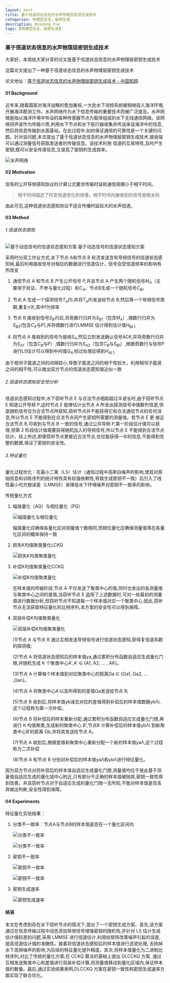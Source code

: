 ```yaml
---
layout: post
title: 基于信道状态信息的水声物理层密钥生成技术
categories: 物理层安全，秘钥生成
description: Ruidong Xie
tags: [物理层安全，秘钥生成]
---
```


### 基于信道状态信息的水声物理层密钥生成技术  

大家好，本周给大家分享的论文是基于信道状态信息的水声物理层密钥生成技术

这篇论文提出了一种基于信道状态信息的水声物理层密钥生成技术

论文地址：[基于信道状态信息的水声物理层密钥生成技术 - 中国知网](https://kns.cnki.net/kcms2/article/abstract?v=-xbefZa1CdtBmD1QbTIRGk5auHqXM5ATvrr1XJug0rpXP-tVLXmS0vZwdBsJdHwRshjGfe0GrAQDZCOKuyT2tvbDdRqGm1tqsP1QFHyYcXD-FbxSzzDhoUR037mS20hDJUEy0vMF0BuaUX3JyIxE8057RbVqFOrHoVKJZDjce-GHxpEc3C3K2tl3D5nFBhaaTpR8hH6g_nIsemBEzAtgzw==&uniplatform=NZKPT)

#### 01 Background

近年来,随着国家对海洋战略的愈加重视,一大批水下测控系统被相继投入海洋环境,开展海洋勘测工作。水声网络作为水下信息传输的重要技术而被广泛提及。水声网络是指以海洋环境中布设的各种传感器节点为载体组成的水下无线通信网络。该网络将声波作为传输介质,利用水下节点和水下航行器收集并传送来自海洋中的信息,然后将信息传输到水面基站。在此过程中,如何保证通信的可靠性是一个关键的问题。针对该问题,本文提出了基于信道状态信息的水声物理层密钥生成技术,接收端可以通过测量信号获取发送者的传输信息。该技术利用  信道的互易特性,及时产生密钥,既可以安全传递信息,又提高了密钥的生成效率。

![水声网络](.\images\posts\xieruidong\01\01.png)

#### 02 Motivation

现有的公开导频感知协议的计算公式要求传输时延和通信周期小于相干时间。

> 相干时间描述了时变信道变化的快慢，相干时间内接收到的信号是相关的

由此可见,这种信道状态感知协议不适合传播时延较大的水声信道。

#### 03 Method

###### 1.信道状态感知

![基于动态信号的信道状态感知方案](.\images\posts\xieruidong\01\02.png)
基于动态信号的信道状态感知方案

采用时分双工作业方式,水下节点 A和节点 B
轮流发送含有导频信号的信道状态感知帧,最后利用接收信号对相应的数据进行信道估计，信号会受信道频率的影响有所改变

1. 通信节点 A 和节点 B 产生公开信号 P,并且节点 A 产生两个随机信号$M_A$（主要用于验证，不参与量化过程）和$C_A$，节点B生成一个随机信号$C_B$。

2. 节点 A 生成一个探测信号$T_a$(f),并将$T_a$(f)发送给节点 B,然后等一个导频信号周期,重复n次,其中f为频率

3. 节点 B 接收到信号$S_B$(f)后,将奇数行归并为$S_{B1}$（包含$M_A$）,偶数行归并为$S_{B2}$(包含$C_A$与P),并将偶数行进行LMMSE 估计得到估计值$H_{BL1}$

4. 则节点 A 接收到的信号为接收$S_A$,然后立刻发送确认信号ACK,并将奇数行归并为$S_{A1}$（包含$C_B$与P）,偶数行归并为$S_{A2}$（包含$C_B$与$S_{B1}$）,根据奇数行与信号P进行LS估计可以得到中间值$Q_A$,经过处理后得到$H_{AL1}$

由于相邻子载波之间的间隔较小,导致子载波之间的相干性较大，利用相邻子载波之间的相干性,可以推出双方节点的信道状态感知值近似一致

###### 2.信道状态感知安全性分析

信道状态感知过程中,水下窃听节点 E 与合法节点相距超过半波长时,由于窃听节点 E 知道公开导频 P,这时节点 E 能够估计出节点 A 所发出探测信号中偶数列信道,但是随机信号仅为合法节点所获知,窃听节点并不能获得它和合法通信节点的任何消息,所以节点 E 不能得到在合法节点间产生密钥所需要的测量值。若节点 E 更 接近合法节点 B,可收到与节点 B 一致的信号,通过公共导频 P,第一阶段估计值可以获得,但第 2 阶段估计值需要获得随机加入的导频信号,所以节点 E 不能得到合法节点估计。综上所述,即便窃听节点更接近合法节点,也仅能获得一半的信息,不能得到完整的数据,保证了密钥的安全性。

###### 3.特征量化

量化过程优化：在最小二乘（LS）估计（通信过程中高斯白噪声的影响,使其对原始信息和训练序列的统计特性具有较强依赖性,导致生成密钥不一致）后引入了线性最小均方根误差（LMMSE）来降低水下环境噪声对密钥不一致率的影响，

传统量化方式

1. 幅值量化（AQ）与相位量化（PQ）
   
   ![幅值量化与相位量化](.\images\posts\xieruidong\01\03.png)
   
   幅值量化应确保各量化区间测量值个数相同,而相位量化应确保测量值落在各量化区间的概率保持一致

2. 损失K均值聚类量化LCKQ
   
   ![损失K均值聚类量化](.\images\posts\xieruidong\01\04.png)

3. 补偿K均值聚类量化CCKQ
   
   ![补偿K均值聚类量化](.\images\posts\xieruidong\01\05.png)
   
   在样本值的传输阶段,节点 A 不仅发送了聚类中心的值,同时也发出的各测量值与聚类中心之间的差值,当窃听节点 E 盗用了上述数据时,可对一些最初的测量值进行数据分析,但窃听节点不知道每一个样本值对应一个聚类中心,因此,窃听节点无法获取特征量化的比特序列,本方案的安全性可以得到保障。

4. 双层补偿K均值聚类量化
   
   <img src=".\images\posts\xieruidong\01\06.png" title="" alt="双层补偿K均值聚类量化" data-align="center">
   
   (1)节点 A 与节点 B 通过互相发送导频信号进行信道状态感知,获得复信道系数的探测值; 
   
   (2)节点 A 将信道状态感知后的样本值ya,通过累积分布函数自适应生成量化门限,并随机生成 K 个聚类中心A′,A′ ∈ {A1, A2, ... , AK}。
   
   (3)节点 A 计算每个样本值到对应聚类中心的距离Ωa ∈ {Ωa1, Ωa2, ... ,Ωan}。
   
   (4)节点 A 将聚类中心A′以及所得到的差值Ωa发送给节点 B;
   
   (5)节点 B 收到后,将样本值yb减去对应的差值得到补偿后的样本值数据ybΛi,这个过程称为第一次补偿。
   
   (6)节点 B 将补偿后的样本重新分配,通过累积分布函数自适应生成量化门限,再进行 K 均值聚类,生成新的聚类中心 B',节点B 计算补偿后的样本值ybΛi 到新聚类中心B′的距离 Ωb,并将其发送给节点 A。
   
   (7)节点 A 收到后,根据差值和聚类中心重新分配一个新的样本值yaΛ,这个过程称为二次补偿
   
   (8)节点 A 和节点 B 分别对补偿后的样本值yaΛ和ybΛ进行特征量化。

因为双方节点对将补偿后的样本值自适应生成量化门限,测量值均位于彼此基于测量值自适应生成的量化域中心附近,只有部分不正确的样本值被抛弃,密钥一致性得到改善。并且窃听节点对于自适应生成的量化门限一无所知,不能对样本值是否丢弃做出判断,安全性得到保障。

#### 04 Experiments

特征量化实验结果：

1. 分类不一致率：节点A与节点B的样本值是否在一个量化区间内
   
   ![分类不一致率](.\images\posts\xieruidong\01\07.png)
   
   ![分类不一致率](.\images\posts\xieruidong\01\08.png)

2. 密钥不一致率
   
   ![密钥不一致率](.\images\posts\xieruidong\01\09.png)
   
   ![密钥不一致率](.\images\posts\xieruidong\01\10.png)

3. 密钥生成速率
   
   ![密钥生成速率](.\images\posts\xieruidong\01\11.png)

#### 结语

本文在考虑到存在水下窃听节点的情况下,提出了一个密钥生成方案。首先,该方案通过在信息传输过程中动态添加导频信号增强密钥的随机性,并针对 LS  估计生成估计值较差的问题,采用 LMMSE 进行信道估计,利用权矩阵改善噪声引起的误差,提高信道估计值的准确性。接着将信道状态感知后的样本值进行滤波处理,  去除掉水下高频噪声的影响,为后续的特征量化提升精度。其次,将样本值量化为二进制比特序列,对比了传统的量化方案,在 CCKQ 算法的基础上提出 DLCCKQ 方案,  通过互相发送聚类中心和差值进行双层补偿计算,将测量值移动到量化区域内,保证样本值的数量。最后,通过实验结果表明,DLCCKQ 方案在密钥一致性和密钥生成速率方面实现了联合优化。
